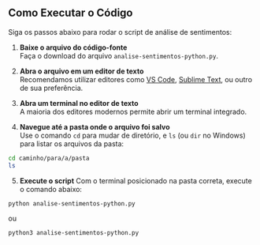 ## Como Executar o Código

Siga os passos abaixo para rodar o script de análise de sentimentos:

1. **Baixe o arquivo do código-fonte**  
   Faça o download do arquivo `analise-sentimentos-python.py`.

2. **Abra o arquivo em um editor de texto**  
   Recomendamos utilizar editores como [VS Code](https://code.visualstudio.com/), [Sublime Text](https://www.sublimetext.com/), ou outro de sua preferência.

3. **Abra um terminal no editor de texto**  
   A maioria dos editores modernos permite abrir um terminal integrado.

4. **Navegue até a pasta onde o arquivo foi salvo**  
Use o comando `cd` para mudar de diretório, e `ls` (ou `dir` no Windows) para listar os arquivos da pasta:

```bash
cd caminho/para/a/pasta
ls 
```
5. **Execute o script**
   Com o terminal posicionado na pasta correta, execute o comando abaixo:
   
```
python analise-sentimentos-python.py
```
ou

```
python3 analise-sentimentos-python.py
```

